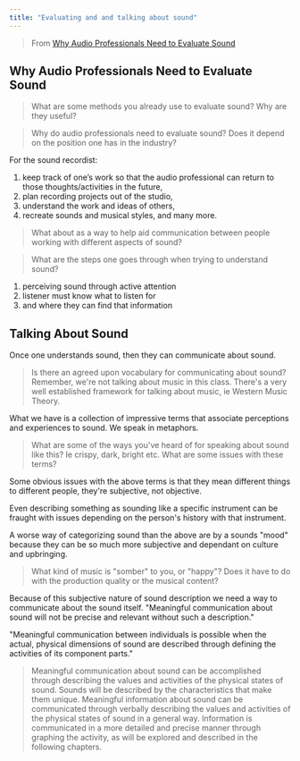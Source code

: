 ```yaml
---
title: "Evaluating and and talking about sound"
---
```


> From [Why Audio Professionals Need to Evaluate Sound](https://learning.oreilly.com/library/view/understanding-and-crafting/9780415842808/xhtml/18_Chapter04.xhtml#:-:text=Why%20Audio%20Professionals)

## Why Audio Professionals Need to Evaluate Sound

> What are some methods you already use to evaluate sound? Why are they useful?

> Why do audio professionals need to evaluate sound? Does it depend on the position one has in the industry?

For the sound recordist:

1. keep track of one’s work so that the audio professional can return to those thoughts/activities in the future,
2. plan recording projects out of the studio,
3. understand the work and ideas of others,
4. recreate sounds and musical styles, and many more.

> What about as a way to help aid communication between people working with different aspects of sound?

> What are the steps one goes through when trying to understand sound?

1. perceiving sound through active attention
2. listener must know what to listen for
3. and where they can find that information

## Talking About Sound

Once one understands sound, then they can communicate about sound.

> Is there an agreed upon vocabulary for communicating about sound? Remember, we're not talking about music in this class. There's a very well established framework for talking about music, ie Western Music Theory.

What we have is a collection of impressive terms that associate perceptions and experiences to sound. We speak in metaphors.

> What are some of the ways you've heard of for speaking about sound like this? Ie crispy, dark, bright etc. What are some issues with these terms?

Some obvious issues with the above terms is that they mean different things to different people, they're subjective, not objective.

Even describing something as sounding like a specific instrument can be fraught with issues depending on the person's history with that instrument.

A worse way of categorizing sound than the above are by a sounds "mood" because they can be so much more subjective and dependant on culture and upbringing.

> What kind of music is "somber" to you, or "happy"? Does it have to do with the production quality or the musical content?

Because of this subjective nature of sound description we need a way to communicate about the sound itself. "Meaningful communication about sound will not be precise and relevant without such a description."

"Meaningful communication between individuals is possible when the actual, physical dimensions of sound are described through defining the activities of its component parts."

> Meaningful communication about sound can be accomplished through describing the values and activities of the physical states of sound. Sounds will be described by the characteristics that make them unique. Meaningful information about sound can be communicated through verbally describing the values and activities of the physical states of sound in a general way. Information is communicated in a more detailed and precise manner through graphing the activity, as will be explored and described in the following chapters.

